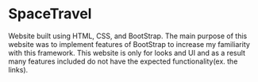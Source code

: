 # SpaceTravel
Website built using HTML, CSS, and BootStrap. The main purpose of this website was to implement features of BootStrap to increase my familiarity with this framework. This website is only for looks and UI and as a result many features included do not have the expected functionality(ex. the links).
